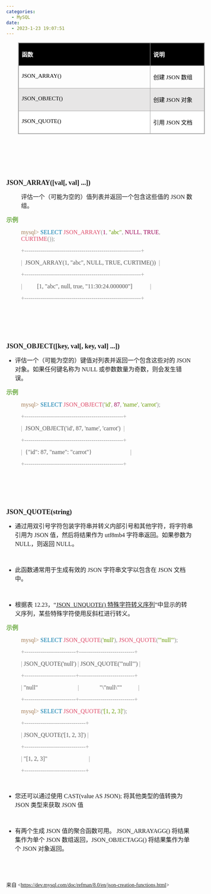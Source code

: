 ```yaml
---
categories:
  - MySQL
date:
  - 2023-1-23 19:07:51
---
```


<table summary="" cellspacing="0"
    style="border-collapse:collapse; border-color:#a3a3a3; border-style:solid; border-width:1px; margin-left:32px"
    class=" cke_show_border">
    <tbody>
        <tr>
            <td
                style="background-color:black; border-bottom:1px solid #a3a3a3; border-left:1px solid #a3a3a3; border-right:1px solid #a3a3a3; border-top:1px solid #a3a3a3; vertical-align:top; width:3.5541in">
                <p><span style="font-size:11.5pt"><span style="font-family:&quot;Microsoft YaHei UI&quot;"><span
                                style="color:white"><strong>函数</strong></span></span></span></p>
            </td>
            <td
                style="background-color:black; border-bottom:1px solid #a3a3a3; border-left:1px solid #a3a3a3; border-right:1px solid #a3a3a3; border-top:1px solid #a3a3a3; vertical-align:top; width:1.2868in">
                <p><span style="font-size:11.5pt"><span style="font-family:&quot;Microsoft YaHei UI&quot;"><span
                                style="color:white"><strong>说明</strong></span></span></span></p>
            </td>
        </tr>
        <tr>
            <td
                style="border-bottom:1px solid #a3a3a3; border-left:1px solid #a3a3a3; border-right:1px solid #a3a3a3; border-top:1px solid #a3a3a3; vertical-align:top; width:3.5541in">
                <p><span style="font-size:11.5pt"><span style="font-family:&quot;Comic Sans MS&quot;"><span
                                style="color:black">JSON_ARRAY()</span></span></span></p>
            </td>
            <td
                style="border-bottom:1px solid #a3a3a3; border-left:1px solid #a3a3a3; border-right:1px solid #a3a3a3; border-top:1px solid #a3a3a3; vertical-align:top; width:1.3562in">
                <p><span style="font-size:11.5pt"><span style="color:black"><span
                                style="font-family:&quot;Microsoft YaHei UI&quot;">创建</span><span
                                style="font-family:&quot;Comic Sans MS&quot;"> JSON </span><span
                                style="font-family:&quot;Microsoft YaHei UI&quot;">数组</span></span></span></p>
            </td>
        </tr>
        <tr>
            <td
                style="background-color:#e7e6e6; border-bottom:1px solid #a3a3a3; border-left:1px solid #a3a3a3; border-right:1px solid #a3a3a3; border-top:1px solid #a3a3a3; vertical-align:top; width:3.5541in">
                <p><span style="font-size:11.5pt"><span style="font-family:&quot;Comic Sans MS&quot;"><span
                                style="color:black">JSON_OBJECT()</span></span></span></p>
            </td>
            <td
                style="background-color:#e7e6e6; border-bottom:1px solid #a3a3a3; border-left:1px solid #a3a3a3; border-right:1px solid #a3a3a3; border-top:1px solid #a3a3a3; vertical-align:top; width:1.3562in">
                <p><span style="font-size:11.5pt"><span style="color:black"><span
                                style="font-family:&quot;Microsoft YaHei UI&quot;">创建</span><span
                                style="font-family:&quot;Comic Sans MS&quot;"> JSON </span><span
                                style="font-family:&quot;Microsoft YaHei UI&quot;">对象</span></span></span></p>
            </td>
        </tr>
        <tr>
            <td
                style="background-color:white; border-bottom:1px solid #a3a3a3; border-left:1px solid #a3a3a3; border-right:1px solid #a3a3a3; border-top:1px solid #a3a3a3; vertical-align:top; width:3.5541in">
                <p><span style="font-size:11.5pt"><span style="font-family:&quot;Comic Sans MS&quot;"><span
                                style="color:black">JSON_QUOTE()</span></span></span></p>
            </td>
            <td
                style="background-color:white; border-bottom:1px solid #a3a3a3; border-left:1px solid #a3a3a3; border-right:1px solid #a3a3a3; border-top:1px solid #a3a3a3; vertical-align:top; width:1.3562in">
                <p><span style="font-size:11.5pt"><span style="color:black"><span
                                style="font-family:&quot;Microsoft YaHei UI&quot;">引用</span><span
                                style="font-family:&quot;Comic Sans MS&quot;"> JSON </span><span
                                style="font-family:&quot;Microsoft YaHei UI&quot;">文档</span></span></span></p>
            </td>
        </tr>
    </tbody>
</table>
<p><span style="font-size:13.5pt"><span style="font-family:&quot;Comic Sans MS&quot;">&nbsp;</span></span></p>
<p><span style="font-size:13.5pt"><span style="font-family:&quot;Comic Sans MS&quot;">&nbsp;</span></span></p>
<p><span style="font-size:13.5pt"><span style="font-family:&quot;Comic Sans MS&quot;">&nbsp;</span></span></p>
<p><span style="font-size:13.5pt"><span style="font-family:&quot;Comic Sans MS&quot;"><strong>JSON_ARRAY([val[, val]
                ...])</strong></span></span></p>
<p style="margin-left: 40px;"><span style="font-size:12.0pt"><span
            style="font-family:&quot;Microsoft YaHei UI&quot;">评估一个（可能为空的）值列表并返回一个包含这些值的</span><span
            style="font-family:&quot;Comic Sans MS&quot;"> JSON </span><span
            style="font-family:&quot;Microsoft YaHei UI&quot;">数组。</span></span></p>
<p><span style="font-size:12.0pt"><span style="font-family:&quot;Microsoft YaHei UI&quot;"><span
                style="color:#70ad47"><strong>示例</strong></span></span></span></p>
<p style="margin-left: 40px;"><span style="font-size:12.0pt"><span style="font-family:&quot;Comic Sans MS&quot;"><span
                style="color:#a67f59">mysql&gt; </span><span style="color:#0077aa">SELECT </span><span
                style="color:#dd4a68">JSON_ARRAY</span><span style="color:#909090">(</span><span
                style="color:#990055">1</span><span style="color:#909090">, </span><span
                style="color:#669900">"abc"</span><span style="color:#909090">, </span><span
                style="color:#990055">NULL</span><span style="color:#909090">, </span><span
                style="color:#990055">TRUE</span><span style="color:#909090">, </span><span
                style="color:#dd4a68">CURTIME</span><span style="color:#909090">()); </span></span></span></p>
<p style="margin-left: 40px;"><span style="font-size:12.0pt"><span style="font-family:&quot;Comic Sans MS&quot;"><span
                style="color:#909090">+-----------------------------------------------------------+</span></span></span>
</p>
<p style="margin-left: 40px;"><span style="font-size:12.0pt"><span style="font-family:&quot;Comic Sans MS&quot;"><span
                style="color:#909090">|</span>&nbsp; <span style="color:#555555">JSON_ARRAY(1, "abc", NULL, TRUE,
                CURTIME()) </span>&nbsp;<span style="color:#909090">| </span></span></span></p>
<p style="margin-left: 40px;"><span style="font-size:12.0pt"><span style="font-family:&quot;Comic Sans MS&quot;"><span
                style="color:#909090">+-----------------------------------------------------------+</span></span></span>
</p>
<p style="margin-left: 40px;"><span style="font-size:12.0pt"><span style="font-family:&quot;Comic Sans MS&quot;"><span
                style="color:#909090">|</span>&nbsp;&nbsp;&nbsp;&nbsp;&nbsp;&nbsp;&nbsp;&nbsp;&nbsp; <span
                style="color:#555555">[1, "abc", null, true, "11:30:24.000000"]&nbsp;&nbsp;
            </span>&nbsp;&nbsp;&nbsp;&nbsp;&nbsp;&nbsp;&nbsp;&nbsp;&nbsp;<span style="color:#909090">|
            </span></span></span></p>
<p style="margin-left: 40px;"><span style="font-size:12.0pt"><span style="font-family:&quot;Comic Sans MS&quot;"><span
                style="color:#909090">+-----------------------------------------------------------+</span></span></span>
</p>
<p><span style="font-size:12.0pt"><span style="font-family:SimSun">&nbsp;</span></span></p>
<p><span style="font-size:12.0pt"><span style="font-family:SimSun">&nbsp;</span></span></p>
<p><span style="font-size:12.0pt"><span style="font-family:SimSun">&nbsp;</span></span></p>
<p><span style="font-size:13.5pt"><span style="font-family:&quot;Comic Sans MS&quot;"><strong>JSON_OBJECT([key, val[,
                key, val] ...])</strong></span></span></p>
<ul style="list-style-type:disc">
    <li><span style="font-size:12.0pt"><span
                style="font-family:&quot;Microsoft YaHei UI&quot;">评估一个（可能为空的）键值对列表并返回一个包含这些对的</span></span><span
            style="font-size:12.0pt"><span style="font-family:&quot;Comic Sans MS&quot;"> JSON </span></span><span
            style="font-size:12.0pt"><span
                style="font-family:&quot;Microsoft YaHei UI&quot;">对象。如果任何键名称为</span></span><span
            style="font-size:12.0pt"><span style="font-family:&quot;Comic Sans MS&quot;"> NULL </span></span><span
            style="font-size:12.0pt"><span
                style="font-family:&quot;Microsoft YaHei UI&quot;">或参数数量为奇数，则会发生错误。</span></span></li>
</ul>
<p><span style="font-size:12.0pt"><span style="font-family:&quot;Microsoft YaHei UI&quot;"><span
                style="color:#70ad47"><strong>示例</strong></span></span></span></p>
<p style="margin-left: 40px;"><span style="font-size:12.0pt"><span style="font-family:&quot;Comic Sans MS&quot;"><span
                style="color:#a67f59">mysql&gt; </span><span style="color:#0077aa">SELECT </span><span
                style="color:#dd4a68">JSON_OBJECT</span><span style="color:#909090">(</span><span
                style="color:#669900">'id'</span><span style="color:#909090">, </span><span
                style="color:#990055">87</span><span style="color:#909090">, </span><span
                style="color:#669900">'name'</span><span style="color:#909090">, </span><span
                style="color:#669900">'carrot'</span><span style="color:#909090">); </span></span></span></p>
<p style="margin-left: 40px;"><span style="font-size:12.0pt"><span style="font-family:&quot;Comic Sans MS&quot;"><span
                style="color:#909090">+--------------------------------------------------+</span></span></span></p>
<p style="margin-left: 40px;"><span style="font-size:12.0pt"><span style="font-family:&quot;Comic Sans MS&quot;"><span
                style="color:#909090">|</span>&nbsp; <span style="color:#555555">JSON_OBJECT('id', 87, 'name', 'carrot')
            </span>&nbsp;<span style="color:#909090">| </span></span></span></p>
<p style="margin-left: 40px;"><span style="font-size:12.0pt"><span style="font-family:&quot;Comic Sans MS&quot;"><span
                style="color:#909090">+--------------------------------------------------+</span></span></span></p>
<p style="margin-left: 40px;"><span style="font-size:12.0pt"><span style="font-family:&quot;Comic Sans MS&quot;"><span
                style="color:#909090">|</span>&nbsp; <span style="color:#555555">{"id": 87, "name": "carrot"}&nbsp;
            </span>&nbsp;&nbsp;&nbsp;&nbsp;&nbsp;&nbsp;&nbsp;&nbsp;&nbsp;&nbsp;&nbsp;&nbsp;&nbsp;&nbsp;&nbsp;&nbsp;&nbsp;&nbsp;&nbsp;&nbsp;&nbsp;&nbsp;&nbsp;&nbsp;<span
                style="color:#909090">| </span></span></span></p>
<p style="margin-left: 40px;"><span style="font-size:12.0pt"><span style="font-family:&quot;Comic Sans MS&quot;"><span
                style="color:#909090">+--------------------------------------------------+</span></span></span></p>
<p><span style="font-size:12.0pt"><span style="font-family:&quot;Comic Sans MS&quot;">&nbsp;</span></span></p>
<p><span style="font-size:12.0pt"><span style="font-family:SimSun">&nbsp;</span></span></p>
<p><span style="font-size:12.0pt"><span style="font-family:SimSun">&nbsp;</span></span></p>
<p><span style="font-size:13.5pt"><span
            style="font-family:&quot;Comic Sans MS&quot;"><strong>JSON_QUOTE(string)</strong></span></span></p>
<ul style="list-style-type:disc">
    <li><span style="font-size:12.0pt"><span
                style="font-family:&quot;Microsoft YaHei UI&quot;">通过用双引号字符包装字符串并转义内部引号和其他字符，将字符串引用为</span></span><span
            style="font-size:12.0pt"><span style="font-family:&quot;Comic Sans MS&quot;"> JSON </span></span><span
            style="font-size:12.0pt"><span
                style="font-family:&quot;Microsoft YaHei UI&quot;">值，然后将结果作为</span></span><span
            style="font-size:12.0pt"><span style="font-family:&quot;Comic Sans MS&quot;"> utf8mb4 </span></span><span
            style="font-size:12.0pt"><span
                style="font-family:&quot;Microsoft YaHei UI&quot;">字符串返回。如果参数为</span></span><span
            style="font-size:12.0pt"><span style="font-family:&quot;Comic Sans MS&quot;"> NULL</span></span><span
            style="font-size:12.0pt"><span style="font-family:&quot;Microsoft YaHei UI&quot;">，则返回</span></span><span
            style="font-size:12.0pt"><span style="font-family:&quot;Comic Sans MS&quot;"> NULL</span></span><span
            style="font-size:12.0pt"><span style="font-family:&quot;Microsoft YaHei UI&quot;">。</span></span></li>
</ul>
<p><span style="font-size:12.0pt"><span style="font-family:&quot;Comic Sans MS&quot;">&nbsp;</span></span></p>
<ul style="list-style-type:disc">
    <li><span style="font-size:12.0pt"><span
                style="font-family:&quot;Microsoft YaHei UI&quot;">此函数通常用于生成有效的</span></span><span
            style="font-size:12.0pt"><span style="font-family:&quot;Comic Sans MS&quot;"> JSON </span></span><span
            style="font-size:12.0pt"><span
                style="font-family:&quot;Microsoft YaHei UI&quot;">字符串文字以包含在</span></span><span
            style="font-size:12.0pt"><span style="font-family:&quot;Comic Sans MS&quot;"> JSON </span></span><span
            style="font-size:12.0pt"><span style="font-family:&quot;Microsoft YaHei UI&quot;">文档中。</span></span></li>
</ul>
<p><span style="font-size:12.0pt"><span style="font-family:&quot;Comic Sans MS&quot;">&nbsp;</span></span></p>
<ul style="list-style-type:disc">
    <li><span style="font-size:12.0pt"><span style="font-family:&quot;Microsoft YaHei UI&quot;">根据表</span></span><span
            style="font-size:12.0pt"><span style="font-family:&quot;Comic Sans MS&quot;"> 12.23</span></span><span
            style="font-size:12.0pt"><span style="font-family:&quot;Microsoft YaHei UI&quot;">，</span></span><span
            style="font-size:12.0pt"><span style="font-family:&quot;Comic Sans MS&quot;">“</span></span><a
            data-cke-saved-href="https://dev.mysql.com/doc/refman/8.0/en/json-modification-functions.html#json-unquote-character-escape-sequences"
            href="https://dev.mysql.com/doc/refman/8.0/en/json-modification-functions.html#json-unquote-character-escape-sequences"><span
                style="font-size:12.0pt"><span style="font-family:&quot;Comic Sans MS&quot;">JSON_UNQUOTE()
                </span></span><span style="font-size:12.0pt"><span
                    style="font-family:&quot;Microsoft YaHei UI&quot;">特殊字符转义序列</span></span></a><span
            style="font-size:12.0pt"><span style="font-family:&quot;Comic Sans MS&quot;">”</span></span><span
            style="font-size:12.0pt"><span
                style="font-family:&quot;Microsoft YaHei UI&quot;">中显示的转义序列，某些特殊字符使用反斜杠进行转义。</span></span></li>
</ul>
<p><span style="font-size:12.0pt"><span style="font-family:&quot;Microsoft YaHei UI&quot;"><span
                style="color:#70ad47"><strong>示例</strong></span></span></span></p>
<p style="margin-left: 40px;"><span style="font-size:12.0pt"><span style="font-family:&quot;Comic Sans MS&quot;"><span
                style="color:#a67f59">mysql&gt; </span><span style="color:#0077aa">SELECT </span><span
                style="color:#dd4a68">JSON_QUOTE</span><span style="color:#909090">(</span><span
                style="color:#669900">'null'</span><span style="color:#909090">), </span><span
                style="color:#dd4a68">JSON_QUOTE</span><span style="color:#909090">(</span><span
                style="color:#669900">'"null"'</span><span style="color:#909090">); </span></span></span></p>
<p style="margin-left: 40px;"><span style="font-size:12.0pt"><span style="font-family:&quot;Comic Sans MS&quot;"><span
                style="color:#909090">+--------------------------+----------------------------+</span></span></span></p>
<p style="margin-left: 40px;"><span style="font-size:12.0pt"><span style="font-family:&quot;Comic Sans MS&quot;"><span
                style="color:#909090">|</span> <span style="color:#555555">JSON_QUOTE('null') </span><span
                style="color:#909090">|</span> <span style="color:#555555">JSON_QUOTE('"null"') </span><span
                style="color:#909090">| </span></span></span></p>
<p style="margin-left: 40px;"><span style="font-size:12.0pt"><span style="font-family:&quot;Comic Sans MS&quot;"><span
                style="color:#909090">+--------------------------+----------------------------+</span></span></span></p>
<p style="margin-left: 40px;"><span style="font-size:12.0pt"><span style="font-family:&quot;Comic Sans MS&quot;"><span
                style="color:#909090">|</span> <span style="color:#555555">"null"&nbsp;&nbsp;&nbsp;&nbsp;&nbsp;&nbsp;
            </span>&nbsp;&nbsp;&nbsp;&nbsp;&nbsp;&nbsp;&nbsp;&nbsp;&nbsp;&nbsp;&nbsp;&nbsp;&nbsp;&nbsp;&nbsp;&nbsp;&nbsp;&nbsp;&nbsp;&nbsp;<span
                style="color:#909090">|</span>&nbsp;&nbsp;&nbsp;&nbsp;&nbsp;&nbsp;&nbsp;&nbsp;&nbsp;&nbsp;&nbsp;&nbsp;&nbsp;
            <span style="color:#555555">"\"null\""&nbsp;&nbsp;&nbsp;&nbsp;&nbsp;&nbsp;&nbsp;&nbsp;&nbsp;&nbsp;
            </span><span style="color:#909090">| </span></span></span></p>
<p style="margin-left: 40px;"><span style="font-size:12.0pt"><span style="font-family:&quot;Comic Sans MS&quot;"><span
                style="color:#909090">+--------------------------+----------------------------+</span></span></span></p>
<p style="margin-left: 40px;"><span style="font-size:12.0pt"><span style="font-family:&quot;Comic Sans MS&quot;"><span
                style="color:#a67f59">mysql&gt; </span><span style="color:#0077aa">SELECT </span><span
                style="color:#dd4a68">JSON_QUOTE</span><span style="color:#909090">(</span><span
                style="color:#669900">'[1, 2, 3]'</span><span style="color:#909090">); </span></span></span></p>
<p style="margin-left: 40px;"><span style="font-size:12.0pt"><span style="font-family:&quot;Comic Sans MS&quot;"><span
                style="color:#909090">+-------------------------------+</span></span></span></p>
<p style="margin-left: 40px;"><span style="font-size:12.0pt"><span style="font-family:&quot;Comic Sans MS&quot;"><span
                style="color:#909090">|</span> <span style="color:#555555">JSON_QUOTE('[1, 2, 3]') </span><span
                style="color:#909090">| </span></span></span></p>
<p style="margin-left: 40px;"><span style="font-size:12.0pt"><span style="font-family:&quot;Comic Sans MS&quot;"><span
                style="color:#909090">+-------------------------------+</span></span></span></p>
<p style="margin-left: 40px;"><span style="font-size:12.0pt"><span style="font-family:&quot;Comic Sans MS&quot;"><span
                style="color:#909090">|</span> <span style="color:#555555">"[1, 2, 3]"&nbsp;&nbsp;
            </span>&nbsp;&nbsp;&nbsp;&nbsp;&nbsp;&nbsp;&nbsp;&nbsp;&nbsp;&nbsp;&nbsp;&nbsp;&nbsp;&nbsp;&nbsp;&nbsp;&nbsp;&nbsp;&nbsp;&nbsp;&nbsp;&nbsp;&nbsp;&nbsp;&nbsp;<span
                style="color:#909090">| </span></span></span></p>
<p style="margin-left: 40px;"><span style="font-size:12.0pt"><span style="font-family:&quot;Comic Sans MS&quot;"><span
                style="color:#909090">+-------------------------------+</span></span></span></p>
<p><span style="font-size:12.0pt"><span style="font-family:&quot;Comic Sans MS&quot;">&nbsp;</span></span></p>
<ul style="list-style-type:disc">
    <li><span style="font-size:12.0pt"><span
                style="font-family:&quot;Microsoft YaHei UI&quot;">您还可以通过使用</span></span><span
            style="font-size:12.0pt"><span style="font-family:&quot;Comic Sans MS&quot;"> CAST(value AS JSON);
            </span></span><span style="font-size:12.0pt"><span
                style="font-family:&quot;Microsoft YaHei UI&quot;">将其他类型的值转换为</span></span><span
            style="font-size:12.0pt"><span style="font-family:&quot;Comic Sans MS&quot;"> JSON </span></span><span
            style="font-size:12.0pt"><span style="font-family:&quot;Microsoft YaHei UI&quot;">类型来获取</span></span><span
            style="font-size:12.0pt"><span style="font-family:&quot;Comic Sans MS&quot;"> JSON </span></span><span
            style="font-size:12.0pt"><span style="font-family:&quot;Microsoft YaHei UI&quot;">值</span></span></li>
</ul>
<p><span style="font-size:12.0pt"><span style="font-family:&quot;Comic Sans MS&quot;">&nbsp;</span></span></p>
<ul style="list-style-type:disc">
    <li><span style="font-size:12.0pt"><span style="font-family:&quot;Microsoft YaHei UI&quot;">有两个生成</span></span><span
            style="font-size:12.0pt"><span style="font-family:&quot;Comic Sans MS&quot;"> JSON </span></span><span
            style="font-size:12.0pt"><span
                style="font-family:&quot;Microsoft YaHei UI&quot;">值的聚合函数可用。</span></span><span
            style="font-size:12.0pt"><span style="font-family:&quot;Comic Sans MS&quot;"> JSON_ARRAYAGG()
            </span></span><span style="font-size:12.0pt"><span
                style="font-family:&quot;Microsoft YaHei UI&quot;">将结果集作为单个</span></span><span
            style="font-size:12.0pt"><span style="font-family:&quot;Comic Sans MS&quot;"> JSON </span></span><span
            style="font-size:12.0pt"><span style="font-family:&quot;Microsoft YaHei UI&quot;">数组返回，</span></span><span
            style="font-size:12.0pt"><span style="font-family:&quot;Comic Sans MS&quot;">JSON_OBJECTAGG()
            </span></span><span style="font-size:12.0pt"><span
                style="font-family:&quot;Microsoft YaHei UI&quot;">将结果集作为单个</span></span><span
            style="font-size:12.0pt"><span style="font-family:&quot;Comic Sans MS&quot;"> JSON </span></span><span
            style="font-size:12.0pt"><span style="font-family:&quot;Microsoft YaHei UI&quot;">对象返回。</span></span></li>
</ul>
<p><br></p>
<p><br></p>
<p><span style="font-family:&quot;Microsoft YaHei UI&quot;">来自</span><span
        style="font-family:&quot;Comic Sans MS&quot;"> &lt;</span><a
        data-cke-saved-href="https://dev.mysql.com/doc/refman/8.0/en/json-creation-functions.html"
        href="https://dev.mysql.com/doc/refman/8.0/en/json-creation-functions.html"><span
            style="font-family:&quot;Comic Sans MS&quot;">https://dev.mysql.com/doc/refman/8.0/en/json-creation-functions.html</span></a><span
        style="font-family:&quot;Comic Sans MS&quot;">&gt; </span></p>
<p><span style="font-size:12.0pt"><span style="font-family:&quot;Comic Sans MS&quot;">&nbsp;</span></span></p>
<p><span style="font-size:12.0pt"><span style="font-family:SimSun">&nbsp;</span></span></p>
